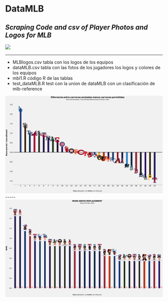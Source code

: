 # DataMLB

## *Scraping Code and csv of Player Photos and Logos for MLB* 

<img src="https://www.mlbstatic.com/team-logos/league-on-dark/1.svg" />

----

* MLBlogos.csv tabla con los logos de los equipos
* dataMLB.csv tabla con las fotos de los jugadores los logos y colores de los equipos
* mbl1.R código R de las tablas
* test_dataMLB.R test con la union de dataMLB con un clasificación de mlb-reference

<img src="https://github.com/IvoVillanueva/dataMLB/blob/main/netratingmlb.png" />
-----
<img src="https://github.com/IvoVillanueva/dataMLB/blob/main/wardf_heads.png" />

